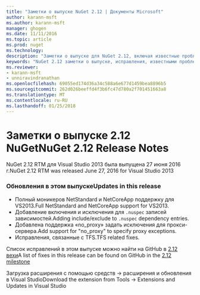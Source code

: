 ```yaml
---
title: "Заметки о выпуске NuGet 2.12 | Документы Microsoft"
author: karann-msft
ms.author: karann-msft
manager: ghogen
ms.date: 11/11/2016
ms.topic: article
ms.prod: nuget
ms.technology: 
description: "Заметки о выпуске для NuGet 2.12, включая известные проблемы, исправленные ошибки, добавленные функции и DCR."
keywords: "NuGet 2.12 заметки о выпуске, исправления, известными проблемами, добавлены функции, DCR"
ms.reviewer:
- karann-msft
- unniravindranathan
ms.openlocfilehash: 69055ed174d36a34c588a6e677d1459bea8896b5
ms.sourcegitcommit: 262d026beeffd4f3b6fc47d780a2f701451663a8
ms.translationtype: MT
ms.contentlocale: ru-RU
ms.lasthandoff: 01/25/2018
---
```

# <a name="nuget-212-release-notes"></a><span data-ttu-id="6d572-104">Заметки о выпуске 2.12 NuGet</span><span class="sxs-lookup"><span data-stu-id="6d572-104">NuGet 2.12 Release Notes</span></span>

<span data-ttu-id="6d572-105">NuGet 2.12 RTM для Visual Studio 2013 была выпущена 27 июня 2016 г.</span><span class="sxs-lookup"><span data-stu-id="6d572-105">NuGet 2.12 RTM was released June 27, 2016 for Visual Studio 2013</span></span>

### <a name="updates-in-this-release"></a><span data-ttu-id="6d572-106">Обновления в этом выпуске</span><span class="sxs-lookup"><span data-stu-id="6d572-106">Updates in this release</span></span>

* <span data-ttu-id="6d572-107">Полный моникеров NetStandard и NetCoreApp поддержку для VS2013.</span><span class="sxs-lookup"><span data-stu-id="6d572-107">Full NetStandard  and NetCoreApp support for VS2013.</span></span>
* <span data-ttu-id="6d572-108">Добавление включения и исключения для `.nuspec` записей зависимостей.</span><span class="sxs-lookup"><span data-stu-id="6d572-108">Adding include/exclude to `.nuspec` dependency entries.</span></span>
* <span data-ttu-id="6d572-109">Добавлена поддержка «no_proxy» задать исключения для прокси-сервера.</span><span class="sxs-lookup"><span data-stu-id="6d572-109">Add support for "no_proxy" to specify proxy exceptions.</span></span>
* <span data-ttu-id="6d572-110">Исправления, связанные с TFS.</span><span class="sxs-lookup"><span data-stu-id="6d572-110">TFS related fixes.</span></span>

<span data-ttu-id="6d572-111">Список исправлений в этом выпуске можно найти на GitHub в [2.12 вехи](https://github.com/NuGet/Home/issues?q=milestone%3A2.12+is%3Aclosed)</span><span class="sxs-lookup"><span data-stu-id="6d572-111">A list of fixes in this release can be found on GitHub in the [2.12 milestone](https://github.com/NuGet/Home/issues?q=milestone%3A2.12+is%3Aclosed)</span></span>

<span data-ttu-id="6d572-112">Загрузка расширения с помощью средств -> расширения и обновления в Visual Studio</span><span class="sxs-lookup"><span data-stu-id="6d572-112">Download the extension from Tools -> Extensions and Updates in Visual Studio</span></span>

